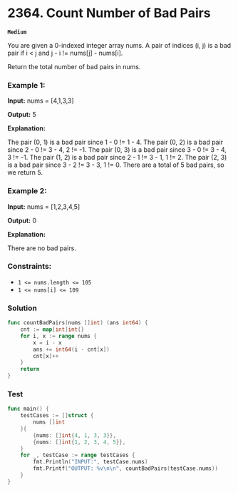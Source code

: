 # 2364. Count Number of Bad Pairs

**`Medium`**

You are given a 0-indexed integer array nums. A pair of indices (i, j) is a bad pair if i < j and j - i != nums[j] - nums[i].

Return the total number of bad pairs in nums.

### Example 1:

**Input:** nums = [4,1,3,3]

**Output:** 5

**Explanation:** 

The pair (0, 1) is a bad pair since 1 - 0 != 1 - 4.
The pair (0, 2) is a bad pair since 2 - 0 != 3 - 4, 2 != -1.
The pair (0, 3) is a bad pair since 3 - 0 != 3 - 4, 3 != -1.
The pair (1, 2) is a bad pair since 2 - 1 != 3 - 1, 1 != 2.
The pair (2, 3) is a bad pair since 3 - 2 != 3 - 3, 1 != 0.
There are a total of 5 bad pairs, so we return 5.

### Example 2:

**Input:** nums = [1,2,3,4,5]

**Output:** 0

**Explanation:** 

There are no bad pairs.
 

### Constraints:

- `1 <= nums.length <= 105`
- `1 <= nums[i] <= 109`

### Solution

```go
func countBadPairs(nums []int) (ans int64) {
	cnt := map[int]int{}
	for i, x := range nums {
		x = i - x
		ans += int64(i - cnt[x])
		cnt[x]++
	}
	return
}
```


### Test

```go
func main() {
	testCases := []struct {
		nums []int
	}{
		{nums: []int{4, 1, 3, 3}},
		{nums: []int{1, 2, 3, 4, 5}},
	}
	for _, testCase := range testCases {
		fmt.Println("INPUT:", testCase.nums)
		fmt.Printf("OUTPUT: %v\n\n", countBadPairs(testCase.nums))
	}
}

```